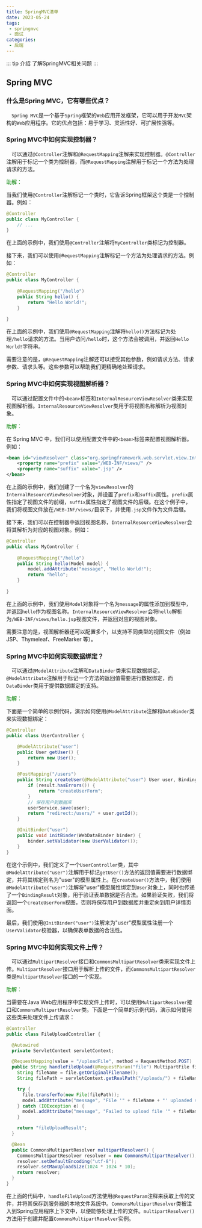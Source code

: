 ```yaml
---
title: SpringMVC清单
date: 2023-05-24
tags:
 - springmvc
 - 面试
categories:
 - 后端
---
```


::: tip 介绍
了解SpringMVC相关问题
:::

## Spring MVC

### 什么是Spring MVC，它有哪些优点？

&ensp;&ensp;`Spring MVC`是一个基于`Spring`框架的`Web`应用开发框架，它可以用于开发`MVC`架构的`Web`应用程序。它的优点包括：易于学习、灵活性好、可扩展性强等。

### Spring MVC中如何实现控制器？

&ensp;&ensp;可以通过`@Controller`注解和`@RequestMapping`注解来实现控制器。`@Controller`注解用于标记一个类为控制器，而`@RequestMapping`注解用于标记一个方法为处理请求的方法。

<font color=#008000>助解：</font>

当我们使用`@Controller`注解标记一个类时，它告诉Spring框架这个类是一个控制器。例如：

```java
@Controller
public class MyController {
    // ...
}
```

在上面的示例中，我们使用`@Controller`注解将`MyController`类标记为控制器。

接下来，我们可以使用`@RequestMapping`注解标记一个方法为处理请求的方法。例如：

```java
@Controller
public class MyController {
    
    @RequestMapping("/hello")
    public String hello() {
        return "Hello World!";
    }
    
}
```

在上面的示例中，我们使用`@RequestMapping`注解将`hello()`方法标记为处理`/hello`请求的方法。当用户访问`/hello`时，这个方法会被调用，并返回`Hello World!`字符串。

需要注意的是，`@RequestMapping`注解还可以接受其他参数，例如请求方法、请求参数、请求头等。这些参数可以帮助我们更精确地处理请求。

### Spring MVC中如何实现视图解析器？

&ensp;&ensp;可以通过配置文件中的`<bean>`标签和`InternalResourceViewResolver`类来实现视图解析器。`InternalResourceViewResolver`类用于将视图名称解析为视图对象。

<font color=#008000>助解：</font>

在 Spring MVC 中，我们可以使用配置文件中的`<bean>`标签来配置视图解析器。例如：

```xml
<bean id="viewResolver" class="org.springframework.web.servlet.view.InternalResourceViewResolver">
    <property name="prefix" value="/WEB-INF/views/" />
    <property name="suffix" value=".jsp" />
</bean>
```

在上面的示例中，我们创建了一个名为`viewResolver`的`InternalResourceViewResolver`对象，并设置了`prefix`和`suffix`属性。`prefix`属性指定了视图文件的前缀，`suffix`属性指定了视图文件的后缀。在这个例子中，我们将视图文件放在`/WEB-INF/views/`目录下，并使用`.jsp`文件作为文件后缀。

接下来，我们可以在控制器中返回视图名称，`InternalResourceViewResolver`会将其解析为对应的视图对象。例如：

```java
@Controller
public class MyController {
    
    @RequestMapping("/hello")
    public String hello(Model model) {
        model.addAttribute("message", "Hello World!");
        return "hello";
    }
    
}
```

在上面的示例中，我们使用`Model`对象将一个名为`message`的属性添加到模型中，并返回`hello`作为视图名称。`InternalResourceViewResolver`会将`hello`解析为`/WEB-INF/views/hello.jsp`视图文件，并返回对应的视图对象。

需要注意的是，视图解析器还可以配置多个，以支持不同类型的视图文件（例如 JSP、Thymeleaf、FreeMarker 等）。

### Spring MVC中如何实现数据绑定？

&ensp;&ensp;可以通过`@ModelAttribute`注解和`DataBinder`类来实现数据绑定。`@ModelAttribute`注解用于标记一个方法的返回值需要进行数据绑定，而`DataBinder`类用于提供数据绑定的支持。

<font color=#008000>助解：</font>

下面是一个简单的示例代码，演示如何使用`@ModelAttribute`注解和`DataBinder`类来实现数据绑定：

```java
@Controller
public class UserController {

    @ModelAttribute("user")
    public User getUser() {
        return new User();
    }

    @PostMapping("/users")
    public String createUser(@ModelAttribute("user") User user, BindingResult result) {
        if (result.hasErrors()) {
            return "createUserForm";
        }
        // 保存用户到数据库
        userService.save(user);
        return "redirect:/users/" + user.getId();
    }

    @InitBinder("user")
    public void initBinder(WebDataBinder binder) {
        binder.setValidator(new UserValidator());
    }
}
```

在这个示例中，我们定义了一个`UserController`类，其中`@ModelAttribute("user")`注解用于标记`getUser()`方法的返回值需要进行数据绑定，并将其绑定到名为"user"的模型属性上。在`createUser()`方法中，我们使用`@ModelAttribute("user")`注解将"user"模型属性绑定到`User`对象上，同时也传递了一个`BindingResult`对象，用于验证表单数据是否合法。如果验证失败，我们将返回一个`createUserForm`视图，否则将保存用户到数据库并重定向到用户详情页面。

最后，我们使用`@InitBinder("user")`注解来为"user"模型属性注册一个`UserValidator`校验器，以确保表单数据的合法性。

### Spring MVC中如何实现文件上传？

&ensp;&ensp;可以通过`MultipartResolver`接口和`CommonsMultipartResolver`类来实现文件上传。`MultipartResolver`接口用于解析上传的文件，而`CommonsMultipartResolver`类是`MultipartResolver`接口的一个实现。

<font color=#008000>助解：</font>

当需要在Java Web应用程序中实现文件上传时，可以使用`MultipartResolver`接口和`CommonsMultipartResolver`类。下面是一个简单的示例代码，演示如何使用这些类来处理文件上传请求：

```java
@Controller
public class FileUploadController {

  @Autowired
  private ServletContext servletContext;

  @RequestMapping(value = "/uploadFile", method = RequestMethod.POST)
  public String handleFileUpload(@RequestParam("file") MultipartFile file, Model model) {
    String fileName = file.getOriginalFilename();
    String filePath = servletContext.getRealPath("/uploads/") + fileName;

    try {
      file.transferTo(new File(filePath));
      model.addAttribute("message", "File '" + fileName + "' uploaded successfully");
    } catch (IOException e) {
      model.addAttribute("message", "Failed to upload file '" + fileName + "'");
    }

    return "fileUploadResult";
  }

  @Bean
  public CommonsMultipartResolver multipartResolver() {
    CommonsMultipartResolver resolver = new CommonsMultipartResolver();
    resolver.setDefaultEncoding("utf-8");
    resolver.setMaxUploadSize(1024 * 1024 * 10);
    return resolver;
  }
}
```

在上面的代码中，`handleFileUpload`方法使用`@RequestParam`注释来获取上传的文件，并将其保存到服务器的本地文件系统中。`CommonsMultipartResolver`类被注入到Spring应用程序上下文中，以便能够处理上传的文件。`multipartResolver()`方法用于创建并配置`CommonsMultipartResolver`实例。
